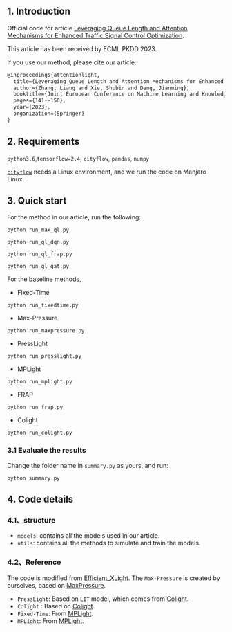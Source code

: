 ## 1. Introduction


Official code for article [Leveraging Queue Length and Attention Mechanisms for Enhanced Traffic Signal Control Optimization]([http://arxiv.org/abs/2201.00006](https://doi.org/10.1007/978-3-031-43430-3_9)).

This article has been received by ECML PKDD 2023.

If you use our method, please cite our article.
```latex
@inproceedings{attentionlight,
  title={Leveraging Queue Length and Attention Mechanisms for Enhanced Traffic Signal Control Optimization},
  author={Zhang, Liang and Xie, Shubin and Deng, Jianming},
  booktitle={Joint European Conference on Machine Learning and Knowledge Discovery in Databases},
  pages={141--156},
  year={2023},
  organization={Springer}
}

```

## 2. Requirements
`python3.6`,`tensorflow=2.4`, `cityflow`, `pandas`, `numpy`

[`cityflow`](https://github.com/cityflow-project/CityFlow.git) needs a Linux environment, and we run the code on Manjaro Linux.


## 3. Quick start

For the method in our article, run the following:
```shell
python run_max_ql.py
```
```shell
python run_ql_dqn.py
```
```shell
python run_ql_frap.py
```
```shell
python run_ql_gat.py
```

For the baseline methods,
- Fixed-Time
```shell
python run_fixedtime.py
```
- Max-Pressure
```shell
python run_maxpressure.py
```
- PressLight
```shell
python run_presslight.py
```
- MPLight
```shell
python run_mplight.py
```
- FRAP
```shell
python run_frap.py
```
- Colight
```shell
python run_colight.py
```
### 3.1 Evaluate the results
Change the folder name in `summary.py` as yours, and run: 
```shell
python summary.py
```
## 4. Code details
### 4.1、structure
- `models`: contains all the models used in our article.
- `utils`: contains all the methods to simulate and train the models.

### 4.2、Reference

The code is modified from [Efficient_XLight](https://github.com/LiangZhang1996/Efficient_XLight.git).
The `Max-Pressure` is created by ourselves, based on [MaxPressure](https://www.sciencedirect.com/science/article/pii/S0968090X13001782).
- `PressLight`: Based on `LIT` model, which comes from [Colight](https://github.com/wingsweihua/colight.git).
- `Colight` : Based on [Colight](https://github.com/wingsweihua/colight.git).
- `Fixed-Time`: From [MPLight](https://github.com/Chacha-Chen/MPLight.git).
- `MPLight`: From [MPLight](https://github.com/Chacha-Chen/MPLight.git).


